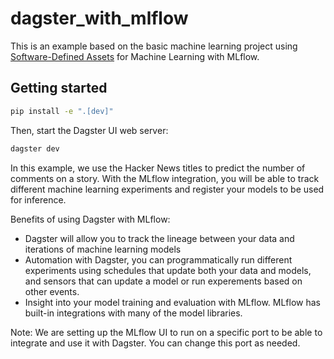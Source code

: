 # dagster_with_mlflow

This is an example based on the basic machine learning project using [Software-Defined Assets](https://docs.dagster.io/concepts/assets/software-defined-assets) for Machine Learning with MLflow.

## Getting started

```bash
pip install -e ".[dev]"
```

Then, start the Dagster UI web server:

```bash
dagster dev
```

In this example, we use the Hacker News titles to predict the number of comments on a story. With the MLflow integration, you will be able to track different machine learning experiments and register your models to be used for inference. 

Benefits of using Dagster with MLflow:
- Dagster will allow you to track the lineage between your data and iterations of machine learning models
- Automation with Dagster, you can programmatically run different experiments using schedules that update both your data and models, and sensors that can update a model or run experements based on other events. 
- Insight into your model training and evaluation with MLflow. MLflow has built-in integrations with many of the model libraries. 

Note: We are setting up the MLflow UI to run on a specific port to be able to integrate and use it with Dagster. You can change this port as needed. 